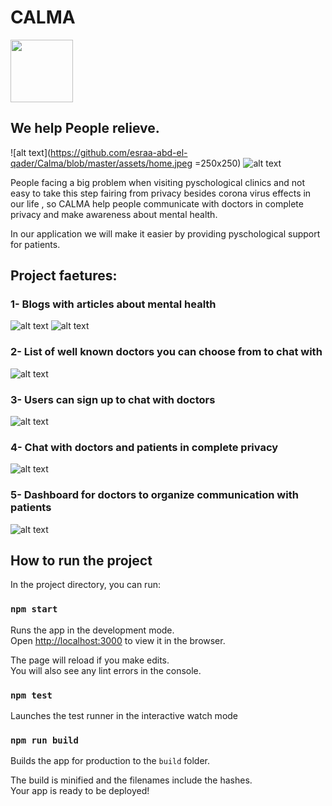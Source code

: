 # CALMA 

<img src="https://github.com/esraa-abd-el-qader/Calma/blob/master/assets/logo.jpeg" width="100" height="100"> 


## We help People relieve.

![alt text](https://github.com/esraa-abd-el-qader/Calma/blob/master/assets/home.jpeg =250x250)
![alt text](https://github.com/esraa-abd-el-qader/Calma/blob/master/assets/privacy.jpeg)


People facing a big problem when visiting pyschological clinics and not easy to take this step fairing from privacy besides corona virus effects in our life , so CALMA help people communicate with doctors in complete
privacy and make awareness about mental health.

In our application we will make it easier by providing pyschological support for patients.


## Project faetures:

### 1- Blogs with articles about mental health
![alt text](https://github.com/esraa-abd-el-qader/Calma/blob/master/assets/article.jpeg)
![alt text](https://github.com/esraa-abd-el-qader/Calma/blob/master/assets/blogs.jpeg)

### 2- List of well known doctors you can choose from to chat with
![alt text](https://github.com/esraa-abd-el-qader/Calma/blob/master/assets/doctors.jpeg)

### 3- Users can sign up to chat with doctors
![alt text](https://github.com/esraa-abd-el-qader/Calma/blob/master/assets/signup.jpeg)

### 4- Chat with doctors and patients in complete privacy
![alt text](https://github.com/esraa-abd-el-qader/Calma/blob/master/assets/chats.jpeg)

### 5- Dashboard for doctors to organize communication with patients
![alt text](https://github.com/esraa-abd-el-qader/Calma/blob/master/assets/dashboard.jpeg)


## How to run the project
In the project directory, you can run:

### `npm start`

Runs the app in the development mode.\
Open [http://localhost:3000](http://localhost:3000) to view it in the browser.

The page will reload if you make edits.\
You will also see any lint errors in the console.

### `npm test`

Launches the test runner in the interactive watch mode

### `npm run build`

Builds the app for production to the `build` folder.

The build is minified and the filenames include the hashes.\
Your app is ready to be deployed!